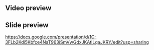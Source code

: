 ## Video preview

## Slide preview
https://docs.google.com/presentation/d/1C-3FLb2Kdi5Kbfce4NaT963iSmVwGdxJKAtILqaJKRY/edit?usp=sharing
